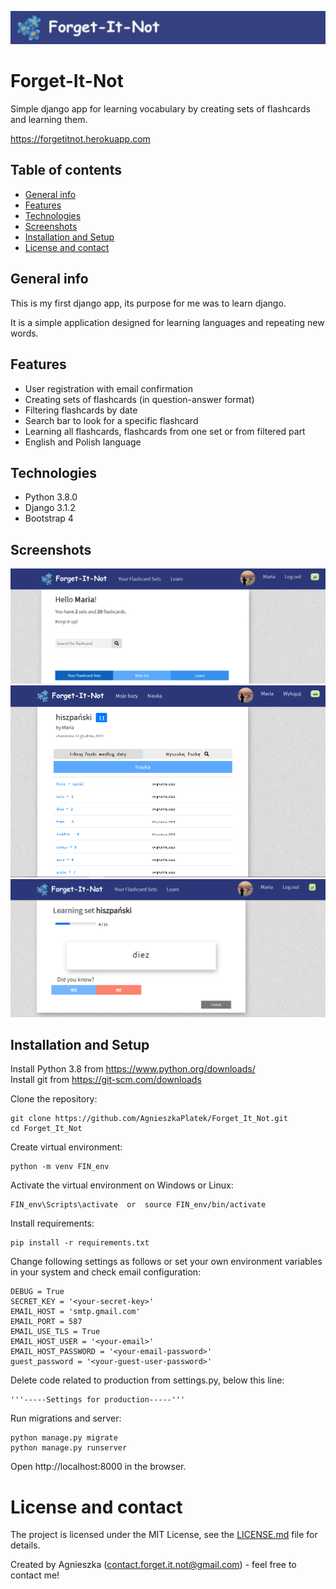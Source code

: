 ![Forget-It-Not](./images/logo_sml.PNG)
# Forget-It-Not
Simple django app for learning vocabulary by creating sets of flashcards and learning them.

https://forgetitnot.herokuapp.com


## Table of contents
* [General info](#general-info)
* [Features](#features)
* [Technologies](#technologies)
* [Screenshots](#screenshots)
* [Installation and Setup](#installation-and-setup)
* [License and contact](#license-and-contact)

## General info
This is my first django app, its purpose for me was to learn django.

It is a simple application designed for learning languages and repeating new words.


## Features
* User registration with email confirmation
* Creating sets of flashcards (in question-answer format)
* Filtering flashcards by date
* Search bar to look for a specific flashcard 
* Learning all flashcards, flashcards from one set or from filtered part
* English and Polish language

## Technologies
* Python 3.8.0
* Django 3.1.2
* Bootstrap 4

## Screenshots
![Homepage](./images/home.png)
![Flashcard_list](./images/flashcard_list.png)
![Learn](./images/learn.png)


## Installation and Setup
Install Python 3.8 from https://www.python.org/downloads/  
Install git from https://git-scm.com/downloads 

Clone the repository:
```
git clone https://github.com/AgnieszkaPlatek/Forget_It_Not.git
cd Forget_It_Not
```
Create virtual environment:
```
python -m venv FIN_env
```
Activate the virtual environment on Windows or Linux:
```
FIN_env\Scripts\activate  or  source FIN_env/bin/activate
```
Install requirements:
```
pip install -r requirements.txt
```
Change following settings as follows or set your own environment variables in your system
and check email configuration:
```
DEBUG = True
SECRET_KEY = '<your-secret-key>'
EMAIL_HOST = 'smtp.gmail.com'
EMAIL_PORT = 587
EMAIL_USE_TLS = True
EMAIL_HOST_USER = '<your-email>'
EMAIL_HOST_PASSWORD = '<your-email-password>'
guest_password = '<your-guest-user-password>'
```
Delete code related to production from settings.py, below this line:
```
'''-----Settings for production-----'''
```
Run migrations and server:
```
python manage.py migrate 
python manage.py runserver
```
Open http://localhost:8000 in the browser. 

    
# License and contact
The project is licensed under the MIT License, see the [LICENSE.md](#./LICENSE.md) file for details.

Created by Agnieszka (contact.forget.it.not@gmail.com) - feel free to contact me!